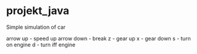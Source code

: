 # projekt_java

Simple simulation of car 

arrow up - speed up
arrow down - break
z - gear up
x - gear down
s - turn on engine
d - turn iff engine
